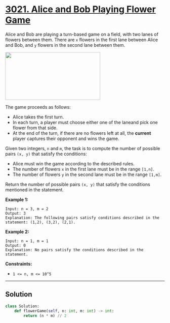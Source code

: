 # [3021. Alice and Bob Playing Flower Game](https://leetcode.com/problems/alice-and-bob-playing-flower-game/description/?envType=daily-question&envId=2025-08-29)

Alice and Bob are playing a turn-based game on a field, with two lanes of flowers between them. There are <code>x</code> flowers in the first lane between Alice and Bob, and <code>y</code> flowers in the second lane between them.

<img alt="" src="https://assets.leetcode.com/uploads/2025/08/27/3021.png" style="width: 300px; height: 150px;">

The game proceeds as follows:

- Alice takes the first turn.
- In each turn, a player must choose either one of the laneand pick one flower from that side.
- At the end of the turn, if there are no flowers left at all, the **current**  player captures their opponent and wins the game.

Given two integers, <code>n</code> and <code>m</code>, the task is to compute the number of possible pairs <code>(x, y)</code> that satisfy the conditions:

- Alice must win the game according to the described rules.
- The number of flowers <code>x</code> in the first lane must be in the range <code>[1,n]</code>.
- The number of flowers <code>y</code> in the second lane must be in the range <code>[1,m]</code>.

Return the number of possible pairs <code>(x, y)</code> that satisfy the conditions mentioned in the statement.

**Example 1:** 

```
Input: n = 3, m = 2
Output: 3
Explanation: The following pairs satisfy conditions described in the statement: (1,2), (3,2), (2,1).
```

**Example 2:** 

```
Input: n = 1, m = 1
Output: 0
Explanation: No pairs satisfy the conditions described in the statement.
```

**Constraints:** 

- <code>1 <= n, m <= 10^5</code>

---

## Solution
```python
class Solution:
    def flowerGame(self, n: int, m: int) -> int:
        return (n * m) // 2
```